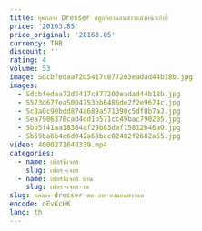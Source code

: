 ```yaml
---
title: ยุคกลาง Dresser สตูลห้องนอนสาวแต่งหน้าเก้าอี้
price: '20163.85'
price_original: '20163.85'
currency: THB
discount: ''
rating: 4
volume: 53
image: Sdcbfedaa72d5417c877203eadad44b18b.jpg
images:
  - Sdcbfedaa72d5417c877203eadad44b18b.jpg
  - S573d677ea5004753bb6486de2f2e9674c.jpg
  - Sc8a0c90bdd874a689a571390c5df8b7aJ.jpg
  - Sea7906378cad4dd1b571cc49bac790205.jpg
  - Sbb5f41aa18364af29b83daf15812b46aO.jpg
  - Sb59ba6b4c6d042a68bcc02402f2682a55.jpg
video: 4000271648339.mp4
categories:
  - name: เฟอร์นิเจอร์
    slug: เฟอร-เจอร
  - name: เฟอร์นิเจอร์ บ้าน
    slug: เฟอร-เจอร-าน
slug: คกลาง-dresser-สต-ลห-องนอนสาวแต
encode: oEvKcHK
lang: th
---
```

  